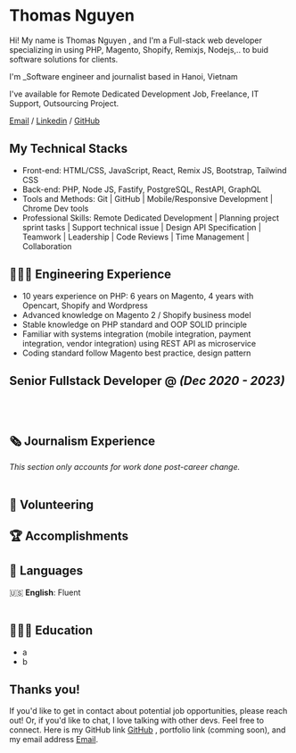 # Thomas Nguyen

Hi! My name is Thomas Nguyen , and I'm a Full-stack web developer specializing in using PHP, Magento, Shopify, Remixjs, Nodejs,.. to buid software solutions for clients.<br/>

I'm _Software engineer and journalist based in Hanoi, Vietnam <br>

I've available for Remote Dedicated Development Job, Freelance, IT Support, Outsourcing Project. <br>

[Email](mailto:thomasnguyen899321@gmail.com) / [Linkedin](https://www.linkedin.com/in/workwiththomas/) / [GitHub](https://github.com/thomasnguyen244/) <br>

## My Technical Stacks
- Front-end: HTML/CSS, JavaScript, React, Remix JS, Bootstrap, Tailwind CSS
- Back-end: PHP, Node JS, Fastify, PostgreSQL, RestAPI, GraphQL
- Tools and Methods: Git | GitHub | Mobile/Responsive Development | Chrome Dev tools
- Professional Skills: Remote Dedicated Development | Planning project sprint tasks | Support technical issue | Design API Specification | Teamwork | Leadership | Code Reviews | Time Management | Collaboration

## 👩🏼‍💻 Engineering Experience

- 10 years experience on PHP: 6 years on Magento, 4 years with Opencart, Shopify and Wordpress
- Advanced knowledge on Magento 2 / Shopify business model
- Stable knowledge on PHP standard and OOP SOLID principle
- Familiar with systems integration (mobile integration, payment integration, vendor integration) using REST API as microservice 
- Coding standard follow Magento best practice, design pattern

**Senior Fullstack Developer** @ _(Dec 2020 - 2023)_ <br>
-
<br><br>

    
## 🗞 Journalism Experience

_This section only accounts for work done post-career change._
<br><br>


## 📌 Volunteering

## 🏆 Accomplishments

## 💬 Languages

🇺🇸 **English**: Fluent
<br><br>

## 👩🏼‍🎓 Education
- a
- b

## Thanks you!

If you'd like to get in contact about potential job opportunities, please reach out! Or, if you'd like to chat, I love talking with other devs. Feel free to connect. Here is my GitHub link [GitHub](https://github.com/thomasnguyen244/)
, portfolio link (comming soon), and my email address [Email](mailto:thomasnguyen899321@gmail.com).